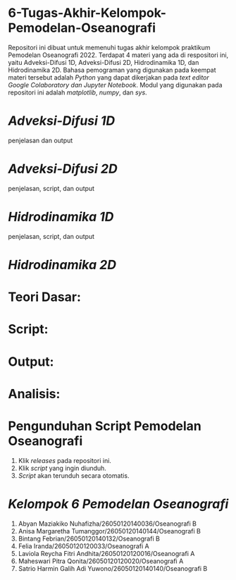 # 6-Tugas-Akhir-Kelompok-Pemodelan-Oseanografi
Repositori ini dibuat untuk memenuhi tugas akhir kelompok praktikum Pemodelan Oseanografi 2022. Terdapat 4 materi yang ada di respositori ini, yaitu Adveksi-Difusi 1D, Adveksi-Difusi 2D, Hidrodinamika 1D, dan Hidrodinamika 2D. Bahasa pemograman yang digunakan pada keempat materi tersebut adalah *Python* yang dapat dikerjakan pada *text editor Google Colaboratory dan Jupyter Notebook*. Modul yang digunakan pada repositori ini adalah *matplotlib*, *numpy*, dan *sys*.



# *Adveksi-Difusi 1D*
penjelasan dan output



# *Adveksi-Difusi 2D*
penjelasan, script, dan output



# *Hidrodinamika 1D*
penjelasan, script, dan output



# *Hidrodinamika 2D*
# Teori Dasar:

# Script:

# Output:

# Analisis:



# Pengunduhan Script Pemodelan Oseanografi
1. Klik *releases* pada repositori ini.
2. Klik *script* yang ingin diunduh.
3. *Script* akan terunduh secara otomatis.


# *Kelompok 6 Pemodelan Oseanografi*
1. Abyan Maziakiko Nuhafizha/26050120140036/Oseanografi B
2. Anisa Margaretha Tumanggor/26050120140144/Oseanografi B
3. Bintang Febrian/26050120140132/Oseanografi B
4. Felia Iranda/26050120120033/Oseanografi A
5. Laviola Reycha Fitri Andhita/26050120120016/Oseanografi A
6. Maheswari Pitra Qonita/26050120120020/Oseanografi A
7. Satrio Harmin Galih Adi Yuwono/26050120140140/Oseanografi B
